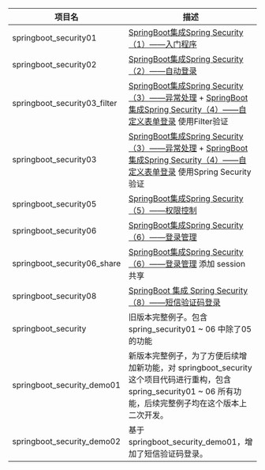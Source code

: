 | 项目名                       | 描述                                                         |
| ---------------------------- | ------------------------------------------------------------ |
| springboot_security01        | [SpringBoot集成Spring Security（1）——入门程序](https://blog.csdn.net/yuanlaijike/article/details/80249235) |
| springboot_security02        | [SpringBoot集成Spring Security（2）——自动登录](https://blog.csdn.net/yuanlaijike/article/details/80249869) |
| springboot_security03_filter | [SpringBoot集成Spring Security（3）——异常处理](https://blog.csdn.net/yuanlaijike/article/details/80250389) + [SpringBoot集成Spring Security（4）——自定义表单登录](https://blog.csdn.net/yuanlaijike/article/details/80253922) 使用Filter验证 |
| springboot_security03        | [SpringBoot集成Spring Security（3）——异常处理](https://blog.csdn.net/yuanlaijike/article/details/80250389) + [SpringBoot集成Spring Security（4）——自定义表单登录](https://blog.csdn.net/yuanlaijike/article/details/80253922) 使用Spring Security验证 |
| springboot_security05        | [SpringBoot集成Spring Security（5）——权限控制](https://blog.csdn.net/yuanlaijike/article/details/80327880) |
| springboot_security06        | [SpringBoot集成Spring Security（6）——登录管理](https://blog.csdn.net/yuanlaijike/article/details/84638745) |
| springboot_security06_share  | [SpringBoot集成Spring Security（6）——登录管理](https://blog.csdn.net/yuanlaijike/article/details/84638745) 添加 session 共享 |
| springboot_security08        | [SpringBoot 集成 Spring Security（8）——短信验证码登录](https://blog.csdn.net/yuanlaijike/article/details/86164160) |
| springboot_security          | 旧版本完整例子。包含 spring_security01 ~ 06 中除了05的功能 |
| springboot_security_demo01 | 新版本完整例子，为了方便后续增加新功能，对 springboot_security 这个项目代码进行重构，包含 spring_security01 ~ 06 所有功能，后续完整例子均在这个版本上二次开发。 |
| springboot_security_demo02 | 基于 springboot_security_demo01，增加了短信验证码登录。 |